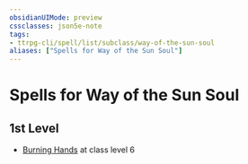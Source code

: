 ```yaml
---
obsidianUIMode: preview
cssclasses: json5e-note
tags:
- ttrpg-cli/spell/list/subclass/way-of-the-sun-soul
aliases: ["Spells for Way of the Sun Soul"]
---
```

# Spells for Way of the Sun Soul

## 1st Level

- [Burning Hands](2-Mechanics/CLI/spells/burning-hands-xphb.md "XPHB") at class level 6
